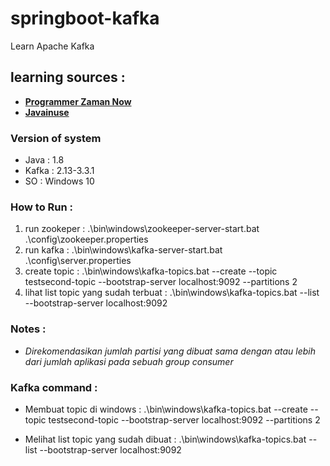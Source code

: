# springboot-kafka
Learn Apache Kafka

## learning sources : 
- [**Programmer Zaman Now**](https://www.youtube.com/watch?v=JTuGhqdhl68&list=PL-CtdCApEFH8dJMuQGojbjUdLEty8mqYF&index=8)
- [**Javainuse**](https://www.javainuse.com/messaging/kafka/architecture)

### Version of system
- Java : 1.8
- Kafka : 2.13-3.3.1
- SO : Windows 10


### How to Run :
1. run zookeper : 
    .\bin\windows\zookeeper-server-start.bat .\config\zookeeper.properties
2. run kafka : 
    .\bin\windows\kafka-server-start.bat .\config\server.properties
3. create topic : 
    .\bin\windows\kafka-topics.bat --create --topic testsecond-topic --bootstrap-server localhost:9092 --partitions 2
4. lihat list topic yang sudah terbuat : 
    .\bin\windows\kafka-topics.bat --list --bootstrap-server localhost:9092

### Notes :
- *Direkomendasikan jumlah partisi yang dibuat sama dengan atau lebih dari jumlah aplikasi pada sebuah group consumer*



### Kafka command :
- Membuat topic di windows :
	.\bin\windows\kafka-topics.bat --create --topic testsecond-topic --bootstrap-server localhost:9092 --partitions 2

- Melihat list topic yang sudah dibuat : 
	.\bin\windows\kafka-topics.bat --list --bootstrap-server localhost:9092
